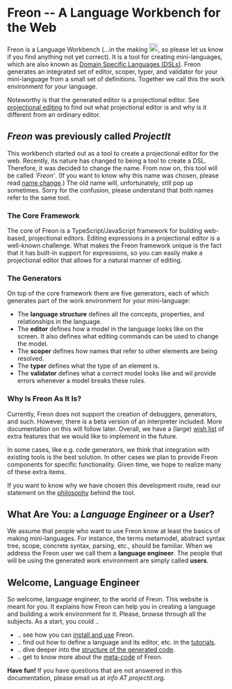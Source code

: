 
# Freon -- A Language Workbench for the Web

Freon is a Language Workbench (...in the making <img src="/images/smile.png" alt="OOPS" width="20" height="20">, 
so please let us know if you find anything not yet correct). It is a tool for creating mini-languages,
which are also known as <a href="https://en.wikipedia.org/wiki/Domain-specific*language" target="_blank">Domain Specific Languages (DSLs)</a>.
Freon generates an integrated
set of editor, scoper, typer, and validator for your mini-language from a small set of definitions. Together we call this the work environment for your language.

Noteworthy is that the generated editor is a projectional editor. See [projectional editing](/010_Intro/010_Projectional_Editing) to find out what 
projectional editor is and why is it different from an ordinary editor.

## <i>Freon</i> was previously called <i>ProjectIt</i>

This workbench started out as a tool to create a projectional editor for the web. Recently, its nature 
has changed to being a tool to create a DSL. Therefore,
it was decided to change the name. From now on, this tool will be called <i>'Freon'</i>.
(If you want to know why this name was chosen, please read [name change](/010_Intro/060_Name_Change).) 
The old name will, unfortunately, still pop up sometimes. Sorry for the confusion, please understand that 
both names refer to the same tool. 

### The Core Framework
The core of Freon is a TypeScript/JavaScript framework for building web-based, projectional
editors. Editing expressions in a projectional editor is a well-known challenge. What makes the
Freon framework unique is the fact that it has built-in support for expressions, so you can
easily make a projectional editor that allows for a natural manner of editing.

### The Generators
On top of the core framework there are five generators, each of which generates part
of the work environment for your mini-language:

* The **language structure** defines all the concepts, properties, and relationships in the language.
* The **editor** defines how a model in the language looks like on the screen.
  It also defines what editing commands can be used to change the model.
* The **scoper** defines how names that refer to other elements are being resolved.
* The **typer** defines what the type of an element is.
* The **validator** defines what a correct model looks like and wil provide errors whenever a model breaks these rules.

### Why Is Freon As It Is?
Currently, Freon does not support the creation of debuggers, generators, and
such. However, there is a beta version of an interpreter included. More
documentation on this will follow later.
Overall, we have a (large) [wish list](/010_Intro/090_Future_Developments) of extra features
that we would like to implement in the future. 

In some cases, like e.g. code generators, we think that integration with existing tools is the best solution.
In other cases we plan to provide Freon components for specific functionality.
Given time, we hope to realize many of these extra items. 

If you want to know why
we have chosen this development route, read our statement on the [philosophy](/010_Intro/020_Our_Philosophy)
behind the tool.

## What Are You: a _Language Engineer_ or a _User_?
We assume that people who want to use Freon know at least the basics of making mini-languages. For instance,
the terms metamodel, abstract syntax tree, scope, concrete syntax, parsing, etc., should be familiar. When we address the Freon
user we call them a **language engineer**. The people that will be using the generated work environment are simply called **users**.

## Welcome, Language Engineer
So welcome, language engineer, to the world of Freon. This website is meant for you. It explains how Freon can help 
you in creating a language and building a work environment for it. Please, browse through all the subjects. 
As a start, you could ..

* .. see how you can [install and use](/020_Getting_Started/010_Installation) Freon.
* .. find out how to define a language and its editor, etc. in the [tutorials](/030_Developing_a_Language/010_Default_Level).
* .. dive deeper into the [structure of the generated code](/020_Getting_Started/020_Project_Structure).
* .. get to know more about the [meta-code](/060_Under_the_Hood) of Freon.

**Have fun!** If you have questions that are not answered in this documentation, please email us at _info AT projectit.org_.
